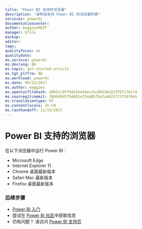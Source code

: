 ```yaml
---
title: "Power BI 支持的浏览器"
description: "请参阅支持 Power BI 的浏览器列表"
services: powerbi
documentationcenter: 
author: maggiesMSFT
manager: kfile
backup: 
editor: 
tags: 
qualityfocus: no
qualitydate: 
ms.service: powerbi
ms.devlang: NA
ms.topic: get-started-article
ms.tgt_pltfrm: NA
ms.workload: powerbi
ms.date: 09/12/2017
ms.author: maggies
ms.openlocfilehash: d002cc9ff9d4364d4eccbc88336d223f07176cf4
ms.sourcegitcommit: 284b09d579d601e754a05fba2a4025723724f8eb
ms.translationtype: HT
ms.contentlocale: zh-CN
ms.lasthandoff: 11/15/2017
---
```

# <a name="supported-browsers-for-power-bi"></a>Power BI 支持的浏览器
在以下浏览器中运行 Power BI：

* Microsoft Edge
* Internet Explorer 11
* Chrome 桌面最新版本
* Safari Mac 最新版本
* Firefox 桌面最新版本

### <a name="next-steps"></a>后续步骤
* [Power BI 入门](service-get-started.md)
* 尝试在 [Power BI 社区](http://community.powerbi.com/)中获取信息
* 仍有问题？ 请访问 [Power BI 支持页](https://powerbi.microsoft.com/support/)

